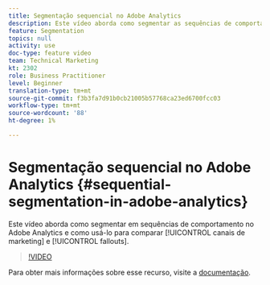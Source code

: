 ```yaml
---
title: Segmentação sequencial no Adobe Analytics
description: Este vídeo aborda como segmentar as sequências de comportamento no Adobe Analytics e como usá-las para comparar canais de marketing e fallouts.
feature: Segmentation
topics: null
activity: use
doc-type: feature video
team: Technical Marketing
kt: 2302
role: Business Practitioner
level: Beginner
translation-type: tm+mt
source-git-commit: f3b3fa7d91b0cb21005b57768ca23ed6700fcc03
workflow-type: tm+mt
source-wordcount: '88'
ht-degree: 1%

---
```



# Segmentação sequencial no Adobe Analytics {#sequential-segmentation-in-adobe-analytics}

Este vídeo aborda como segmentar em sequências de comportamento no Adobe Analytics e como usá-lo para comparar [!UICONTROL canais de marketing] e [!UICONTROL fallouts].

>[!VIDEO](https://video.tv.adobe.com/v/25405/?quality=12)

Para obter mais informações sobre esse recurso, visite a [documentação](https://marketing.adobe.com/resources/help/en_US/analytics/segment/index.html?f=seg_build_ui).
